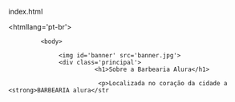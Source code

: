 index.html
<!IDOCTYPE html>
<htmllang='pt-br'>
<head>
                 <meta charset='UTF-8'>
                 <title>Barbearia Alura</title>
                 <link rel='stylesheet' href='style.css'>
            </head>

             <body> 
                  
                  <img id='banner' src='banner.jpg'>
                  <div class='principal'>
                            <h1>Sobre a Barbearia Alura</h1>
                             
                             <p>Localizada no coração da cidade a <strong>BARBEARIA alura</str

                                                                  